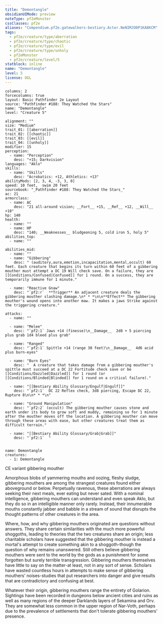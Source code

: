 ```yaml
---
title: "Demontangle"
obsidianUIMode: preview
noteType: pf2eMonster
cssClasses: pf2e
aliases: "Compendium.pf2e.gatewalkers-bestiary.Actor.NeNIMJO0P1KA8KCM" 
tags:
  - pf2e/creature/type/aberration
  - pf2e/creature/type/chaotic
  - pf2e/creature/type/evil
  - pf2e/creature/type/unholy
  - pf2eMonster
  - pf2e/creature/level/5
statblock: inline
name: "Demontangle"
level: 5
license: OGL
---
```


```statblock
columns: 2
forcecolumns: true
layout: Basic Pathfinder 2e Layout
source: "Pathfinder #188: They Watched the Stars"
name: "Demontangle"
level: "Creature 5"

alignment: ""
size: "Medium"
trait_01: [[aberration]]
trait_02: [[chaotic]]
trait_03: [[evil]]
trait_04: [[unholy]]
modifier: 15
perception:
  - name: "Perception"
    desc: "+15; Darkvision"
languages: "Aklo"
skills:
  - name: "Skills"
    desc: "Acrobatics: +12, Athletics: +13"
abilityMods: [2, 3, 4, -3, 3, 0]
speed: 10 feet,  swim 20 feet
sourcebook: "_Pathfinder #188: They Watched the Stars_"
ac: 21
armorclass:
  - name: AC
    desc: "21 all-around vision; __Fort__ +15, __Ref__ +12, __Will__ +10"
hp: 140
health:
  - name: ""
  - name: HP
    desc: "140; __Weaknesses__ bludgeoning 5, cold iron 5, holy 5"
abilities_top:
  - name: ""

abilities_mid:
  - name: ""
  - name: "Gibbering"
    desc: " (auditory,aura,emotion,incapacitation,mental,occult) 60 feet. Each creature that begins its turn within 60 feet of a gibbering mouther must attempt a DC 19 Will check save. On a failure, they are [[Conditions/Confused|Confused]] for 1 round. On a success, they are temporarily immune for 1 minute."

  - name: "Reactive Gnaw"
    desc: "`pf2:r`  **Trigger** An adjacent creature deals the gibbering mouther slashing damage.\n* * *\n\n**Effect** The gibbering mouther's wound opens into another maw. It makes a jaws Strike against the triggering creature."

attacks:
  - name: ""

  - name: "Melee"
    desc: "`pf2:1` Jaws +14 (finesse)\n__Damage__  2d8 + 5 piercing plus grab 1d4 bleed plus grab"

  - name: "Ranged"
    desc: "`pf2:1` Spittle +14 (range 30 feet)\n__Damage__  4d6 acid plus burn-eyes"

  - name: "Burn Eyes"
    desc: "  A creature that takes damage from a gibbering mouther's spittle must succeed at a DC 22 Fortitude check save or be [[Conditions/Dazzled|Dazzled]] for 1 round (or [[Conditions/Blinded|Blinded]] for 1 round on a critical failure)."

  - name: "[[Bestiary Ability Glossary/Engulf|Engulf]]"
    desc: "`pf2:1`  DC 22 Reflex check, 3d8 piercing, Escape DC 22, Rupture 8\n\n* * *\n"

  - name: "Ground Manipulation"
    desc: "`pf2:2` (occult) The gibbering mouther causes stone and earth under its body to grow soft and muddy, remaining so for 1 minute after the mouther moves off the location. A gibbering mouther can move through these areas with ease, but other creatures treat them as difficult terrain."

  - name: "[[Bestiary Ability Glossary/Grab|Grab]]"
    desc: "`pf2:1`  "
 
```

```encounter-table
name: Demontangle
creatures:
  - 1: Demontangle
```


CE variant gibbering mouther

Amorphous blobs of yammering mouths and oozing, fleshy sludge, gibbering mouthers are among the strangest creatures found either aboveground or below. Perpetually ravenous, these aberrations are always seeking their next meals, ever eating but never sated. With a nominal intelligence, gibbering mouthers can understand and even speak Aklo, but they do so in an intelligible manner only rarely. Instead, their innumerable mouths constantly jabber and babble in a stream of sound that disrupts the thought patterns of other creatures in the area.

Where, how, and why gibbering mouthers originated are questions without answers. They share certain similarities with the much more powerful shoggoths, leading to theories that the two creatures share an origin; less charitable scholars have suggested that the gibbering mouther is instead a mortal's attempt to create something akin to a shoggoth-though the question of why remains unanswered. Still others believe gibbering mouthers were sent to the world by the gods as a punishment for some forgotten but surely terrible transgression. Gibbering mouthers themselves have little to say on the matter-at least, not in any sort of sense. Scholars have wasted countless hours in attempts to make sense of gibbering mouthers' noises-studies that put researchers into danger and give results that are contradictory and confusing at best.

Whatever their origin, gibbering mouthers range the entirety of Golarion. Sightings have been recorded in dungeons below ancient cities and ruins as well as many regions of the deeper Darklands layers of Sekamina and Orv. They are somewhat less common in the upper region of Nar-Voth, perhaps due to the prevalence of settlements that don't tolerate gibbering mouthers' presence.
